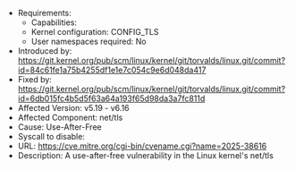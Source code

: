 - Requirements:
	- Capabilities: 
	- Kernel configuration: CONFIG_TLS
	- User namespaces required: No
- Introduced by: https://git.kernel.org/pub/scm/linux/kernel/git/torvalds/linux.git/commit?id=84c61fe1a75b4255df1e1e7c054c9e6d048da417
- Fixed by: https://git.kernel.org/pub/scm/linux/kernel/git/torvalds/linux.git/commit?id=6db015fc4b5d5f63a64a193f65d98da3a7fc811d 
- Affected Version: v5.19 - v6.16
- Affected Component: net/tls
- Cause: Use-After-Free
- Syscall to disable: 
- URL: https://cve.mitre.org/cgi-bin/cvename.cgi?name=2025-38616
- Description: A use-after-free vulnerability in the Linux kernel's net/tls 
